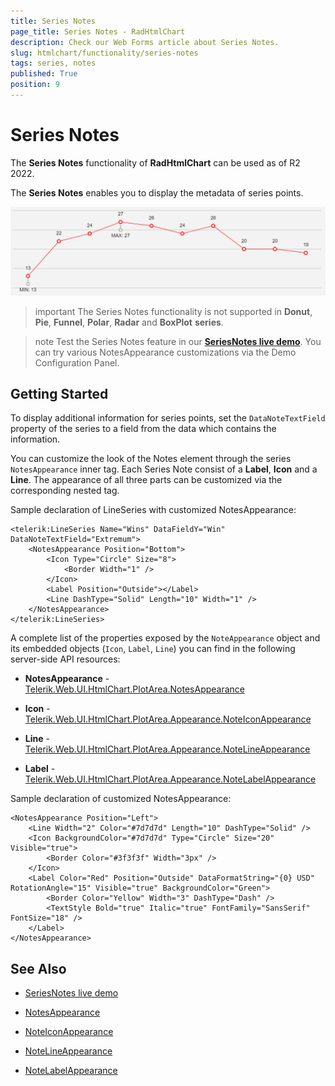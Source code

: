 ```yaml
---
title: Series Notes
page_title: Series Notes - RadHtmlChart
description: Check our Web Forms article about Series Notes.
slug: htmlchart/functionality/series-notes
tags: series, notes
published: True
position: 9
---
```


# Series Notes

The **Series Notes** functionality of **RadHtmlChart** can be used as of R2 2022.

The **Series Notes** enables you to display the metadata of series points.

![Series Notes Sample](images/htmlchart-seriesnotes.png)

>important The Series Notes functionality is not supported in **Donut**, **Pie**, **Funnel**, **Polar**, **Radar** and **BoxPlot** **series**.

>note Test the Series Notes feature in our **[SeriesNotes live demo](https://demos.telerik.com/aspnet-ajax/htmlchart/examples/functionality/seriesnotes/defaultcs.aspx)**. You can try various NotesAppearance customizations via the Demo Configuration Panel.

## Getting Started

To display additional information for series points, set the `DataNoteTextField` property of the series to a field from the data which contains the information.

You can customize the look of the Notes element through the series `NotesAppearance` inner tag. Each Series Note consist of a **Label**, **Icon** and a **Line**. The appearance of all three parts can be customized via the corresponding nested tag.

Sample declaration of LineSeries with customized NotesAppearance:

````ASPX
<telerik:LineSeries Name="Wins" DataFieldY="Win" DataNoteTextField="Extremum">
    <NotesAppearance Position="Bottom">
        <Icon Type="Circle" Size="8">
            <Border Width="1" />
        </Icon>
        <Label Position="Outside"></Label>
        <Line DashType="Solid" Length="10" Width="1" />
    </NotesAppearance>
</telerik:LineSeries>
````

A complete list of the properties exposed by the `NoteAppearance` object and its embedded objects (`Icon`, `Label`, `Line`) you can find in the following server-side API resources:

 - **NotesAppearance** - [Telerik.Web.UI.HtmlChart.PlotArea.NotesAppearance](https://docs.telerik.com/devtools/aspnet-ajax/api/server/Telerik.Web.UI.HtmlChart.PlotArea/NotesAppearance)

 - **Icon** - [Telerik.Web.UI.HtmlChart.PlotArea.Appearance.NoteIconAppearance](https://docs.telerik.com/devtools/aspnet-ajax/api/server/Telerik.Web.UI.HtmlChart.PlotArea.Appearance/NoteIconAppearance)

 - **Line** - [Telerik.Web.UI.HtmlChart.PlotArea.Appearance.NoteLineAppearance](https://docs.telerik.com/devtools/aspnet-ajax/api/server/Telerik.Web.UI.HtmlChart.PlotArea.Appearance/NoteLineAppearance)

 - **Label** - [Telerik.Web.UI.HtmlChart.PlotArea.Appearance.NoteLabelAppearance](https://docs.telerik.com/devtools/aspnet-ajax/api/server/Telerik.Web.UI.HtmlChart.PlotArea.Appearance/NoteLabelAppearance)


<!-- ## APIs

The Series Notes are exposing the following inner tag and properties to allow flexible appearance customization:

 - `Position` - Sets the position of the series note to one of the predefined `NotePosition` options. It can be set to ***Bottom***, ***Left***, ***Right***, ***Top***. By default the position is set to *Top*.

 - `Icon` - Inner tag where you can customize the Note's Icon appearance by specifying the following properties:

    * `Type` - Sets the shape of the series note icon to one of the predefined `NoteIconType` options. It can be set to ***Circle***, ***Cross***, ***Square***, ***Triangle***. By default the position is set to *Circle*.

    * `Size` - The Size of the Icon.

    * `BackgroundColor` - The fill color of the icon.

    * `Visible` - Sets if the icon should be visible or not.

    * `Border` - Nested tag exposing `Color`, and `Width` properties for customizing the icon border.

 - `Line` - Inner tag where you can customize the Note's Line appearance by specifying the following properties:

    * `DashType` - Sets the dash type of the note line to one of the predefined `DashType` options. The following dash types are supported: ***Dash***, ***DashDot***, ***Dot***, ***LongDash***, ***LongDashDot***, ***LongDashDotDot***, ***Solid***. By default the DashType is set to *Solid*.

    * `Color` - The color of the notes' lines.

    * `Width` - The width of the notes' lines.

    * `Length` - The length of the notes' lines.

 - `Label` - Inner tag where you can customize the Note's Label appearance by specifying the following properties:

    * `Position` - Sets the position of the notes labels to ***Inside*** or ***Outside***. Defining whether the label is position inside or outside of the icon. By default the Label-Position is set to *Inside*.

    * `DataFormatString` - Data format string of the labels.

    * `ClientTemplate` - Nested inner tag for define a client-side template for the labels appearance by leveraging [Kendo UI Templates](https://docs.telerik.com/kendo-ui/framework/templates/overview).

    * `Border` - Nested tag exposing `Color`, `Width`, and `DashType` properties for customizing the label border.

    * `Visible` - Sets if the label should be visible or not.
    
    * `RotationAngle` - Specifies the rotation angle of the label.

    * `TextStyle` - Defines the text style settings. Nested tag exposing `Bold`, `Italic`, `FontFamily` and `FontSize` properties.

    * `Color` - The color of the notes' label text.

    * `BackgroundColor` - The background color of the label.

 - `Visual` - A function that can be used to create a custom visual for the notes. Refer to Kendo Chart documentation on the matter - [series.notes.visual](https://docs.telerik.com/kendo-ui/api/javascript/dataviz/ui/chart/configuration/series.notes.visual) -->


Sample declaration of customized NotesAppearance:

````ASPX
<NotesAppearance Position="Left">
    <Line Width="2" Color="#7d7d7d" Length="10" DashType="Solid" />
    <Icon BackgroundColor="#7d7d7d" Type="Circle" Size="20" Visible="true">
        <Border Color="#3f3f3f" Width="3px" />
    </Icon>
    <Label Color="Red" Position="Outside" DataFormatString="{0} USD" RotationAngle="15" Visible="true" BackgroundColor="Green">
        <Border Color="Yellow" Width="3" DashType="Dash" />
        <TextStyle Bold="true" Italic="true" FontFamily="SansSerif" FontSize="18" />
    </Label>
</NotesAppearance>
````


## See Also
 
 * [SeriesNotes live demo](https://demos.telerik.com/aspnet-ajax/htmlchart/examples/functionality/seriesnotes/defaultcs.aspx)

 * [NotesAppearance](https://docs.telerik.com/devtools/aspnet-ajax/api/server/Telerik.Web.UI.HtmlChart.PlotArea/NotesAppearance)

 * [NoteIconAppearance](https://docs.telerik.com/devtools/aspnet-ajax/api/server/Telerik.Web.UI.HtmlChart.PlotArea.Appearance/NoteIconAppearance)

 * [NoteLineAppearance](https://docs.telerik.com/devtools/aspnet-ajax/api/server/Telerik.Web.UI.HtmlChart.PlotArea.Appearance/NoteLineAppearance)

 * [NoteLabelAppearance](https://docs.telerik.com/devtools/aspnet-ajax/api/server/Telerik.Web.UI.HtmlChart.PlotArea.Appearance/NoteLabelAppearance)

